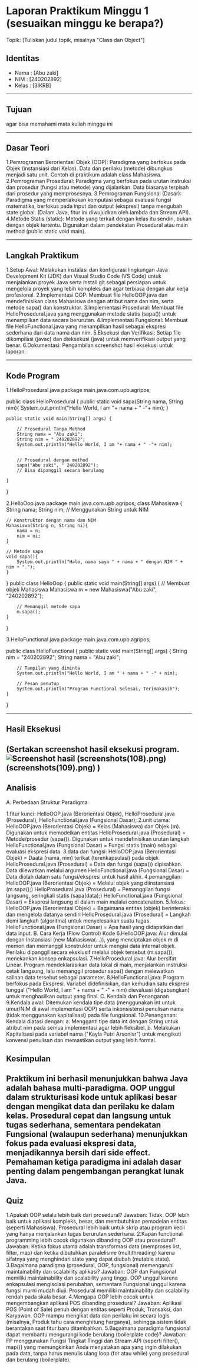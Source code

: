 # Laporan Praktikum Minggu 1 (sesuaikan minggu ke berapa?)
Topik: [Tuliskan judul topik, misalnya "Class dan Object"]

## Identitas
- Nama  : [Abu zaki]
- NIM   : [240202892]
- Kelas : [3IKRB]

---

## Tujuan
agar bisa memahami mata kuliah minggu ini 

---

## Dasar Teori
1.Pemrograman Berorientasi Objek (OOP): Paradigma yang berfokus pada Objek (instansiasi dari Kelas). Data dan perilaku (metode) dibungkus menjadi satu unit. Contoh di praktikum adalah class Mahasiswa.
2.Pemrograman Prosedural: Paradigma yang berfokus pada urutan instruksi dan prosedur (fungsi atau metode) yang dijalankan. Data biasanya terpisah dari prosedur yang memprosesnya.
3.Pemrograman Fungsional (Dasar): Paradigma yang memperlakukan komputasi sebagai evaluasi fungsi matematika, berfokus pada input dan output (ekspresi) tanpa mengubah state global. (Dalam Java, fitur ini diwujudkan oleh lambda dan Stream API).
4.Metode Statis (static): Metode yang terkait dengan kelas itu sendiri, bukan dengan objek tertentu. Digunakan dalam pendekatan Prosedural atau main method (public static void main).

---

## Langkah Praktikum
1.Setup Awal: Melakukan instalasi dan konfigurasi lingkungan Java Development Kit (JDK) dan Visual Studio Code (VS Code) untuk menjalankan proyek Java serta install git sebagai persiapan untuk mengelola proyek yang lebih kompleks dan agar terbiasa dengan alur kerja profesional.
2.Implementasi OOP: Membuat file HelloOOP.java dan mendefinisikan class Mahasiswa dengan atribut nama dan nim, serta metode sapa() dan konstruktor.
3.Implementasi Prosedural: Membuat file HelloProsedural.java yang menggunakan metode statis (sapa()) untuk menampilkan data secara berurutan.
4.Implementasi Fungsional: Membuat file HelloFunctional.java yang menampilkan hasil sebagai ekspresi sederhana dari data nama dan nim.
5.Eksekusi dan Verifikasi: Setiap file dikompilasi (javac) dan dieksekusi (java) untuk memverifikasi output yang benar.
6.Dokumentasi: Pengambilan screenshot hasil eksekusi untuk laporan.

---

## Kode Program
1.HelloProsedural.java
package main.java.com.upb.agripos;

public class HelloProsedural {
        public static void sapa(String nama, String nim){
        System.out.println("Hello World, I am "+ nama + " -"+ nim);
    }

    public static void main(String[] args) {
        
        // Prosedural Tanpa Method
        String nama = "Abu zaki";
        String nim = " 240202892";
        System.out.println("Hello World, I am "+ nama + " -"+ nim);
        

        // Prosedural dengan method
        sapa("Abu zaki", " 240202892");
        // Bisa dipanggil secara berulang

    }

    
}

2.HelloOop.java
package main.java.com.upb.agripos;
class Mahasiswa {
    String nama;
    String nim; // Menggunakan String untuk NIM

    // Konstruktor dengan nama dan NIM
    Mahasiswa(String n, String ni){
        nama = n;
        nim = ni;
    }

    // Metode sapa
    void sapa(){
        System.out.println("Halo, nama saya " + nama + " dengan NIM " + nim + ".");
    }
}
public class HelloOop {
    public static void main(String[] args) {
        // Membuat objek Mahasiswa
        Mahasiswa m = new Mahasiswa("Abu zaki", "240202892");

        // Memanggil metode sapa
        m.sapa();
    }
    
}

3.HelloFunctional.java
package main.java.com.upb.agripos;

public class HelloFunctional {
    public static void main(String[] args) {
        String nim = "240202892";
        String nama = "Abu zaki"; 

        // Tampilan yang diminta
        System.out.println("Hello World, I am " + nama + " -" + nim);

        // Pesan penutup
        System.out.println("Program Functional Selesai, Terimakasih");
    }
    
}

---

## Hasil Eksekusi
(Sertakan screenshot hasil eksekusi program.  
![Screenshot hasil](screenshots(107).png) (screenshots(108).png) (screenshots(109).png)
)
---

## Analisis
A. Perbedaan Struktur Paradigma

1.fitur kunci: HelloOOP.java (Berorientasi Objek), HelloProsedural.java (Prosedural), HelloFunctional.java (Fungsional Dasar);
2.unit utama: HelloOOP.java (Berorientasi Objek) = Kelas (Mahasiswa) dan Objek (m). Digunakan untuk memodelkan entitas HelloProsedural.java (Prosedural) = Metode/prosedur (sapa()). Digunakan untuk mendefinisikan urutan langkah HelloFunctional.java (Fungsional Dasar) = Fungsi statis (main) sebagai evaluasi ekspresi data.
3.data dan fungsi: HelloOOP.java (Berorientasi Objek) = Daata (nama, nim) terikat (terenkapsulasi) pada objek HelloProsedural.java (Prosedural) = Data dan fungsi (sapa()) dipisahkan. Data dilewatkan melalui argumen HelloFunctional.java (Fungsional Dasar) = Data diolah dalam satu fungsi/ekspresi untuk hasil akhir.
4.pemanggilan: HelloOOP.java (Berorientasi Objek) = Melalui objek yang diinstansiasi (m.sapa();) HelloProsedural.java (Prosedural) = Pemanggilan fungsi langsung, seringkali statis (sapa(data);) HelloFunctional.java (Fungsional Dasar) = Ekspresi langsung di dalam main melalui concatenation.
5.fokus: HelloOOP.java (Berorientasi Objek) = Bagaimana entitas (objek) berinteraksi dan mengelola datanya sendiri HelloProsedural.java (Prosedural) = Langkah demi langkah (algoritma) untuk menyelesaikan suatu tugas HelloFunctional.java (Fungsional Dasar) = Apa hasil yang didapatkan dari data input. B. Cara Kerja (Flow Control) Kode
6.HelloOOP.java: Alur dimulai dengan Instansiasi (new Mahasiswa(...)), yang menciptakan objek m di memori dan memanggil konstruktor untuk mengisi data internal objek. Perilaku dipanggil secara eksklusif melalui objek tersebut (m.sapa()), menekankan konsep enkapsulasi.
7.HelloProsedural.java: Alur bersifat Linear. Program mendeklarasikan data lokal di main, menjalankan instruksi cetak langsung, lalu memanggil prosedur sapa() dengan melewatkan salinan data tersebut sebagai parameter.
8.HelloFunctional.java: Program berfokus pada Ekspresi. Variabel didefinisikan, dan kemudian satu ekspresi tunggal ("Hello World, I am " + nama + " -" + nim) dievaluasi (digabungkan) untuk menghasilkan output yang final. C. Kendala dan Penanganan
9.Kendala awal: Ditemukan kendala tipe data (menggunakan int untuk umur/NIM di awal implementasi OOP) serta inkonsistensi penulisan nama (tidak menggunakan kapitalisasi) pada file fungsional.
10.Penanganan: Kendala diatasi dengan: a. Mengganti tipe data int dengan String untuk atribut nim pada semua implementasi agar lebih fleksibel. b. Melakukan Kapitalisasi pada variabel nama ("Kayla Putri Arsonisr") untuk mengikuti konvensi penulisan dan memastikan output yang lebih formal.


## Kesimpulan
Praktikum ini berhasil menunjukkan bahwa Java adalah bahasa multi-paradigma. OOP unggul dalam strukturisasi kode untuk aplikasi besar dengan mengikat data dan perilaku ke dalam kelas. Prosedural cepat dan langsung untuk tugas sederhana, sementara pendekatan Fungsional (walaupun sederhana) menunjukkan fokus pada evaluasi ekspresi data, menjadikannya bersih dari side effect. Pemahaman ketiga paradigma ini adalah dasar penting dalam pengembangan perangkat lunak Java.
---

## Quiz
1.Apakah OOP selalu lebih baik dari prosedural? Jawaban: Tidak. OOP lebih baik untuk aplikasi kompleks, besar, dan membutuhkan pemodelan entitas (seperti Mahasiswa). Prosedural lebih baik untuk skrip atau program kecil yang hanya menjalankan tugas berurutan sederhana.
2.Kapan functional programming lebih cocok digunakan dibanding OOP atau prosedural? Jawaban: Ketika fokus utama adalah transformasi data (memproses list, filter, map) dan ketika dibutuhkan paralelisme (multithreading) karena sifatnya yang menghindari state yang dapat diubah (mutable state).
3.Bagaimana paradigma (prosedural, OOP, fungsional) memengaruhi maintainability dan scalability aplikasi? Jawaban: OOP dan Fungsional memiliki maintainability dan scalability yang tinggi. OOP unggul karena enkapsulasi mengisolasi perubahan, sementara Fungsional unggul karena fungsi murni mudah diuji. Prosedural memiliki maintainability dan scalability rendah pada skala besar.
4.Mengapa OOP lebih cocok untuk mengembangkan aplikasi POS dibanding prosedural? Jawaban: Aplikasi POS (Point of Sale) penuh dengan entitas seperti Produk, Transaksi, dan Karyawan. OOP mampu mengikat data dan perilaku ini secara logis (misalnya, Produk tahu cara menghitung harganya), sehingga sistem tidak berantakan saat fitur baru ditambahkan.
5.Bagaimana paradigma fungsional dapat membantu mengurangi kode berulang (boilerplate code)? Jawaban: FP menggunakan Fungsi Tingkat Tinggi dan Stream API (seperti filter(), map()) yang memungkinkan Anda menyatakan apa yang ingin dilakukan pada data, tanpa harus menulis ulang loop (for atau while) yang prosedural dan berulang (boilerplate).
